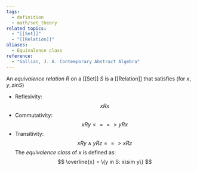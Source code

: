 ```yaml
---
tags:
  - definition
  - math/set_theory
related topics:
  - "[[Set]]"
  - "[[Relation]]"
aliases:
  - Equivalence class
reference:
  - "Gallian, J. A. Contemporary Abstract Algebra"
---
```

An _equivalence relation_ $R$ on a [[Set]] $S$ is a [[Relation]] that satisfies (for $x,y,z in S$)
- Reflexivity:$$xRx$$
- Commutativity:$$xRy <==> yRx$$
- Transitivity:$$xRy\land yRz ==> xRz$$
The _equivalence class_ of $x$ is defined as:$$
	\overline{x} = \{y in S: x\sim y\}
$$
